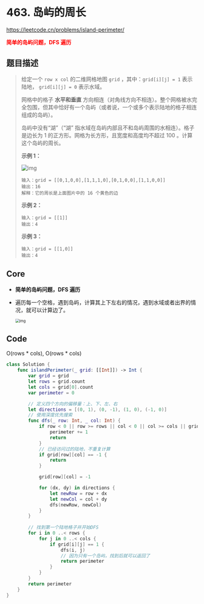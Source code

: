 # 463. 岛屿的周长

https://leetcode.cn/problems/island-perimeter/

**<font color=red>简单的岛屿问题，DFS 遍历</font>**

## 题目描述

> 给定一个 `row x col` 的二维网格地图 `grid` ，其中：`grid[i][j] = 1` 表示陆地， `grid[i][j] = 0` 表示水域。
>
> 网格中的格子 **水平和垂直** 方向相连（对角线方向不相连）。整个网格被水完全包围，但其中恰好有一个岛屿（或者说，一个或多个表示陆地的格子相连组成的岛屿）。
>
> 岛屿中没有“湖”（“湖” 指水域在岛屿内部且不和岛屿周围的水相连）。格子是边长为 1 的正方形。网格为长方形，且宽度和高度均不超过 100 。计算这个岛屿的周长。
>
>  
>
> **示例 1：**
>
> ![img](https://assets.leetcode-cn.com/aliyun-lc-upload/uploads/2018/10/12/island.png) 
>
> ```
> 输入：grid = [[0,1,0,0],[1,1,1,0],[0,1,0,0],[1,1,0,0]]
> 输出：16
> 解释：它的周长是上面图片中的 16 个黄色的边
> ```
>
> **示例 2：**
>
> ```
> 输入：grid = [[1]]
> 输出：4
> ```
>
> **示例 3：**
>
> ```
> 输入：grid = [[1,0]]
> 输出：4
> ```



## Core

- **简单的岛屿问题，DFS 遍历**

- 遍历每一个空格，遇到岛屿，计算其上下左右的情况，遇到水域或者出界的情况，就可以计算边了。

  <img src="https://code-thinking.cdn.bcebos.com/pics/463.%E5%B2%9B%E5%B1%BF%E7%9A%84%E5%91%A8%E9%95%BF.png" alt="img" style="zoom:67%;" /> 



## Code

O(rows * cols), O(rows * cols)

```swift
class Solution {
    func islandPerimeter(_ grid: [[Int]]) -> Int {
        var grid = grid
        let rows = grid.count
        let cols = grid[0].count
        var perimeter = 0

        // 定义四个方向的偏移量：上、下、左、右
        let directions = [(0, 1), (0, -1), (1, 0), (-1, 0)]
        // 使用深度优先搜索
        func dfs(_ row: Int, _ col: Int) {
            if row < 0 || row >= rows || col < 0 || col >= cols || grid[row][col] == 0 {
                perimeter += 1
                return 
            }
            // 已经访问过的陆地，不重复计算
            if grid[row][col] == -1 {
                return 
            }

            grid[row][col] = -1

            for (dx, dy) in directions {
                let newRow = row + dx
                let newCol = col + dy
                dfs(newRow, newCol)
            }
        }
        
        // 找到第一个陆地格子并开始DFS
        for i in 0 ..< rows {
            for j in 0 ..< cols {
                if grid[i][j] == 1 {
                    dfs(i, j)
                    // 因为只有一个岛屿，找到后就可以返回了
                    return perimeter
                }
            }
        }
        return perimeter
    }
}
```

